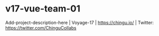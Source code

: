 # v17-vue-team-01
Add-project-description-here | Voyage-17 | https://chingu.io/ | Twitter: https://twitter.com/ChinguCollabs
